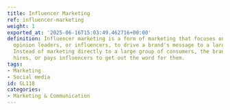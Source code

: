 ```yaml
---
title: Influencer Marketing
ref: influencer-marketing
weight: 1
exported_at: '2025-06-16T15:03:49.462716+00:00'
definition: Influencer marketing is a form of marketing that focuses on using key
  opinion leaders, or influencers, to drive a brand's message to a larger market.
  Instead of marketing directly to a large group of consumers, the brand inspires,
  hires, or pays influencers to get out the word for them.
tags:
- Marketing
- Social media
id: GL118
categories:
- Marketing & Communication
---
```


